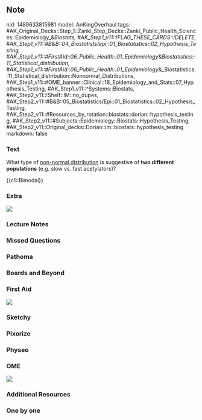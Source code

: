 ## Note
nid: 1489633815981
model: AnKingOverhaul
tags: #AK_Original_Decks::Step_1::Zanki_Step_Decks::Zanki_Public_Health_Sciences::Epidemiology_&_Biostats, #AK_Step1_v11::!FLAG_THESE_CARDS::!DELETE, #AK_Step1_v11::#B&B::04_Biostatists/epi::01_Biostatistics::02_Hypothesis_Testing, #AK_Step1_v11::#FirstAid::06_Public_Health::01_Epidemiology_&_Biostatistics::11_Statistical_distribution, #AK_Step1_v11::#FirstAid::06_Public_Health::01_Epidemiology_&_Biostatistics::11_Statistical_distribution::Nonnormal_Distributions, #AK_Step1_v11::#OME_banner::Clinical::18_Epidemiology_and_Stats::07_Hypothesis_Testing, #AK_Step1_v11::^Systems::Biostats, #AK_Step2_v11::!Shelf::IM::no_dupes, #AK_Step2_v11::#B&B::05_Biostatistics/Epi::01_Biostatistics::02_Hypothesis_Testing, #AK_Step2_v11::#Resources_by_rotation::biostats::dorian::hypothesis_testing, #AK_Step2_v11::#Subjects::Epidemiology::Biostats::Hypothesis_Testing, #AK_Step2_v11::Original_decks::Dorian::im::biostats::hypothesis_testing
markdown: false

### Text
What type of <u>non-normal distribution</u> is suggestive of <b>two
different populations</b> (e.g. slow vs. fast acetylators)?
<div>
  {{c1::Bimodal}}
</div>

### Extra
<img src="paste-211213606715674.jpg">

### Lecture Notes


### Missed Questions


### Pathoma


### Boards and Beyond


### First Aid
<img src="tmpRdCgk4.png">

### Sketchy


### Pixorize


### Physeo


### OME
<div class="ome-widget">
  <a href=
  "https://onlinemeded.org/spa/epidemiology-and-stats/hypothesis-testing/acquire?ref=anki">
  <img src="_OME_AnkiFlashcards_Lesson_1.png"></a>
</div>

### Additional Resources


### One by one

